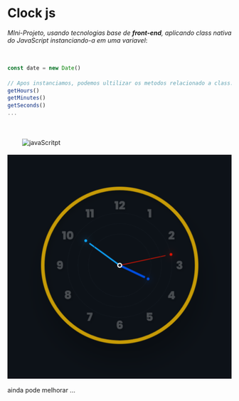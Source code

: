 Clock js
=

_MIni-Projeto, usando tecnologias base de ***front-end***, aplicando class nativa do JavaScript instanciando-a em uma variavel_:

<br> 


```js
const date = new Date()

// Apos instanciamos, podemos ultilizar os metodos relacionado a class.
getHours()
getMinutes()
getSeconds() 
...
```

<br>

<img src="https://cdn.jsdelivr.net/gh/devicons/devicon/icons/html5/html5-plain-wordmark.svg" alt="" width="30" reight="30" style="padding: 5px"> <img src="https://cdn.jsdelivr.net/gh/devicons/devicon/icons/css3/css3-plain-wordmark.svg" alt="" width="30" reight="30" style="padding: 5px">
<img src="https://cdn.jsdelivr.net/gh/devicons/devicon/icons/javascript/javascript-plain.svg" alt="javaScritpt" width="30" reight="30" style="padding: 5px">


<img src='assets/clock.svg'>


ainda pode melhorar ...